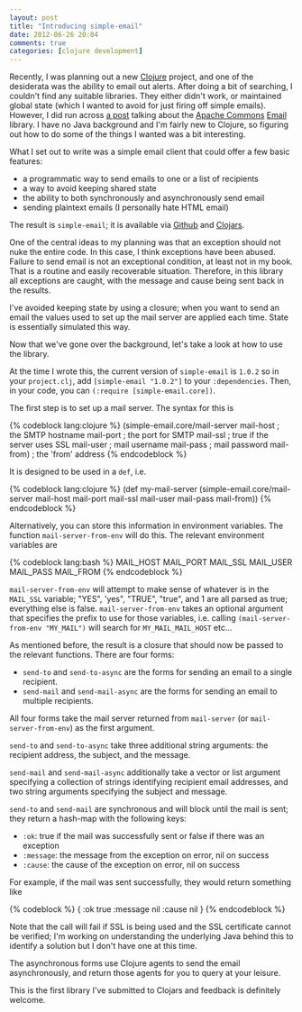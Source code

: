 ```yaml
---
layout: post
title: "Introducing simple-email"
date: 2012-06-26 20:04
comments: true
categories: [clojure development]
---
```


Recently, I was planning out a new [Clojure](http://www.clojure.org) project,
and one of the desiderata was the ability to email out alerts. After doing a
bit of searching, I couldn't find any suitable libraries. They either didn't
work, or maintained global state (which I wanted to avoid for just firing
off simple emails). However, I did run across [a post](http://will.groppe.us/post/406065542/sending-email-from-clojure)
talking about the
[Apache Commons](http://commons.apache.org/) [Email](http://commons.apache.org/email/)
library. I have no Java background and I'm fairly new to Clojure, so figuring out 
how to do some of the things I wanted was a bit interesting.

What I set out to write was a simple email client that could offer a few basic features:

* a programmatic way to send emails to one or a list of recipients
* a way to avoid keeping shared state
* the ability to both synchronously and asynchronously send email
* sending plaintext emails (I personally hate HTML email)

The result is `simple-email`; it is available via 
[Github](https://github.com/kisom/simple-email) and 
[Clojars](https://clojars.org/simple-email).

One of the central ideas to my planning was that an exception should not nuke 
the entire code. In this case, I think exceptions have been abused. Failure to
send email is not an exceptional condition, at least not in my book. That is a 
routine and easily recoverable situation. Therefore, in this library all exceptions
are caught, with the message and cause being sent back in the results.

I've avoided keeping state by using a closure; when you want to send an email
the values used to set up the mail server are applied each time. State is
essentially simulated this way. 

Now that we've gone over the background, let's take a look at how to use the
library.

At the time I wrote this, the current version of `simple-email` is `1.0.2` so
in your `project.clj`, add `[simple-email "1.0.2"]` to your `:dependencies`. Then,
in your code, you can `(:require [simple-email.core])`.

The first step is to set up a mail server. The syntax for this is

{% codeblock lang:clojure %}
     (simple-email.core/mail-server
          mail-host			; the SMTP hostname
          mail-port			; the port for SMTP
          mail-ssl			; true if the server uses SSL
          mail-user			; mail username
          mail-pass			; mail password
          mail-from)			; the 'from' address
{% endcodeblock %}

It is designed to be used in a `def`, i.e.

{% codeblock lang:clojure %}
(def my-mail-server
     (simple-email.core/mail-server
          mail-host
          mail-port
          mail-ssl
          mail-user
          mail-pass
          mail-from))
{% endcodeblock %}

Alternatively, you can store this information in environment variables. The
function `mail-server-from-env` will do this. The relevant environment variables
are

{% codeblock lang:bash %}
MAIL_HOST
MAIL_PORT
MAIL_SSL
MAIL_USER
MAIL_PASS
MAIL_FROM
{% endcodeblock %}

`mail-server-from-env` will attempt to make sense of whatever is in the 
`MAIL_SSL` variable; "YES", 'yes", "TRUE", "true", and 1 are all parsed
as true; everything else is false. `mail-server-from-env` takes an optional
argument that specifies the prefix to use for those variables, i.e. calling
`(mail-server-from-env "MY_MAIL")` will search for `MY_MAIL_MAIL_HOST` etc...

As mentioned before, the result is a closure that should now be passed to
the relevant functions. There are four forms:

* `send-to` and `send-to-async` are the forms for sending an email to a single
recipient.
* `send-mail` and `send-mail-async` are the forms for sending an email to
multiple recipients.

All four forms take the mail server returned from `mail-server` (or
`mail-server-from-env`) as the first argument.

`send-to` and `send-to-async` take three additional string arguments:
the recipient address, the subject, and the message.

`send-mail` and `send-mail-async` additionally take a vector or list argument
specifying a collection of strings identifying recipient email addresses, and
two string arguments specifying the subject and message.

`send-to` and `send-mail` are synchronous and will block until the mail is
sent; they return a hash-map with the following keys:

* `:ok`: true if the mail was successfully sent or false if there was an exception
* `:message`: the message from the exception on error, nil on success
* `:cause`: the cause of the exception on error, nil on success

For example, if the mail was sent successfully, they would return something like

{% codeblock %}
{ :ok true :message nil :cause nil }
{% endcodeblock %}

Note that the call will fail if SSL is being used and the SSL certificate cannot be
verified; I'm working on understanding the underlying Java behind this to identify
a solution but I don't have one at this time.

The asynchronous forms use Clojure agents to send the email asynchronously, 
and return those agents for you to query at your leisure.

This is the first library I've submitted to Clojars and feedback is definitely welcome.

